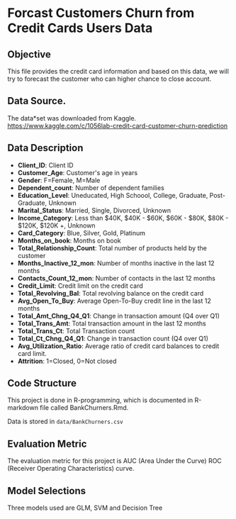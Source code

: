 # Forcast Customers Churn from Credit Cards Users Data
 
## Objective

This file provides the credit card information and based on this data, we will try to forecast the customer who can higher chance to close account.

## Data Source. 

The data*set was downloaded from Kaggle. https://www.kaggle.com/c/1056lab-credit-card-customer-churn-prediction

## Data Description

  + **Client_ID**: Client ID
  + **Customer_Age**: Customer's age in years
  + **Gender**: F=Female, M=Male
  + **Dependent_count**: Number of dependent families
  + **Education_Level**: Uneducated, High Schoool, College, Graduate, Post-Graduate, Unknown
  + **Marital_Status**: Married, Single, Divorced, Unknown
  + **Income_Category**: Less than $40K, $40K - $60K, $60K - $80K, $80K - $120K, $120K +, Unknown
  + **Card_Category**: Blue, Silver, Gold, Platinum
  + **Months_on_book**: Months on book
  + **Total_Relationship_Count**: Total number of products held by the customer
  + **Months_Inactive_12_mon**: Number of months inactive in the last 12 months
  + **Contacts_Count_12_mon**: Number of contacts in the last 12 months
  + **Credit_Limit**: Credit limit on the credit card
  + **Total_Revolving_Bal**: Total revolving balance on the credit card
  + **Avg_Open_To_Buy**: Average Open-To-Buy credit line in the last 12 months
  + **Total_Amt_Chng_Q4_Q1**: Change in transaction amount (Q4 over Q1)
  + **Total_Trans_Amt**: Total transaction amount in the last 12 months
  + **Total_Trans_Ct**: Total Transaction count
  + **Total_Ct_Chng_Q4_Q1**: Change in transaction count (Q4 over Q1)
  + **Avg_Utilization_Ratio**: Average ratio of credit card balances to credit card limit.
  + **Attrition**: 1=Closed, 0=Not closed

## Code Structure

This project is done in R-programming, which is documented in R-markdown file called BankChurners.Rmd.

Data is stored in `data/BankChurners.csv`


## Evaluation Metric

The evaluation metric for this project is AUC (Area Under the Curve) ROC (Receiver Operating Characteristics) curve.


## Model Selections

Three models used are GLM, SVM and Decision Tree



